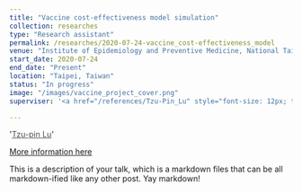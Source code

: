 ```yaml
---
title: "Vaccine cost-effectiveness model simulation"
collection: researches
type: "Research assistant"
permalink: /researches/2020-07-24-vaccine_cost-effectiveness_model
venue: "Institute of Epidemiology and Preventive Medicine, National Taiwan University"
start_date: 2020-07-24
end_date: "Present"
location: "Taipei, Taiwan"
status: "In progress"
image: "/images/vaccine_project_cover.png"
superviser: '<a href="/references/Tzu-Pin_Lu" style="font-size: 12px; text-decoration:none; color:#4A4F53; border-style: solid; border-color:#bfe3c3; border-radius: 10px; background-color: #bfe3c3;" target="_blank">&nbsp; Tzu-pin Lu &nbsp;</a>'

---
```

'<a href="https://scholars.lib.ntu.edu.tw/cris/rp/rp06647" style="color:#4A4F53">Tzu-pin Lu</a>'

[More information here](https://www.roc-taiwan.org/cayyz_en/post/5636.html)

This is a description of your talk, which is a markdown files that can be all markdown-ified like any other post. Yay markdown!
